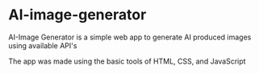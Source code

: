 # AI-image-generator

AI-Image Generator is a simple web app to generate AI produced images using available API's

The app was made using the basic tools of HTML, CSS, and JavaScript
